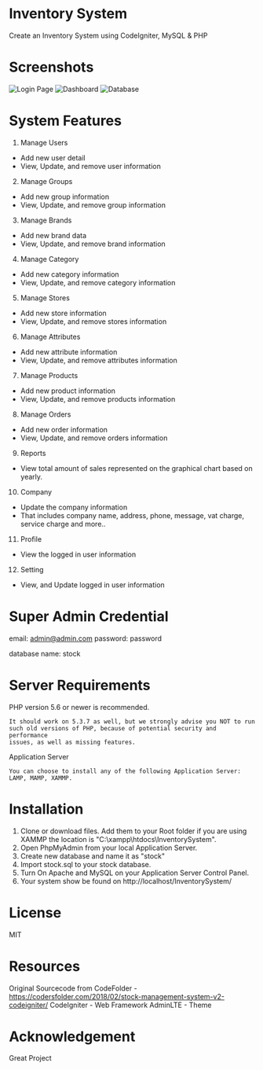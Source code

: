 # Inventory System

Create an Inventory System using CodeIgniter, MySQL &amp; PHP

# Screenshots

![Login Page](https://github.com/ronknight/InventorySystem/blob/master/assets/images/screenshots/login.PNG)
![Dashboard](https://github.com/ronknight/InventorySystem/blob/master/assets/images/screenshots/dashboard.PNG)
![Database](https://github.com/ronknight/InventorySystem/blob/master/assets/images/screenshots/database.PNG)

# System Features
1. Manage Users
* Add new user detail
* View, Update, and remove user information
2. Manage Groups
* Add new group information
* View, Update, and remove group information
3. Manage Brands
* Add new brand data
* View, Update, and remove brand information
4. Manage Category
* Add new category information
* View, Update, and remove category information
5. Manage Stores
* Add new store information
* View, Update, and remove stores information
6. Manage Attributes
* Add new attribute information
* View, Update, and remove attributes information
7. Manage Products
* Add new product information
* View, Update, and remove products information
8. Manage Orders
* Add new order information
* View, Update, and remove orders information
9. Reports
* View total amount of sales represented on the graphical chart based on yearly.
10. Company
* Update the company information
* That includes company name, address, phone, message, vat charge, service charge and more..
11. Profile
* View the logged in user information
12. Setting
* View, and Update logged in user information

# Super Admin Credential
email: admin@admin.com
password: password

database name: stock

# Server Requirements

PHP version 5.6 or newer is recommended.

    It should work on 5.3.7 as well, but we strongly advise you NOT to run
    such old versions of PHP, because of potential security and performance
    issues, as well as missing features.

Application Server

    You can choose to install any of the following Application Server: LAMP, MAMP, XAMMP.

# Installation

1. Clone or download files. Add them to your Root folder if you are using XAMMP the location is "C:\xampp\htdocs\InventorySystem\".
2. Open PhpMyAdmin from your local Application Server.
3. Create new database and name it as "stock"
4. Import stock.sql to your stock database.
5. Turn On Apache and MySQL on your Application Server Control Panel.
6. Your system show be found on http://localhost/InventorySystem/

# License

MIT

# Resources

Original Sourcecode from CodeFolder - https://codersfolder.com/2018/02/stock-management-system-v2-codeigniter/
CodeIgniter - Web Framework
AdminLTE - Theme

# Acknowledgement
Great Project
